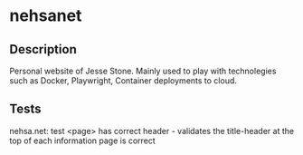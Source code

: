 # nehsanet

## Description

Personal website of Jesse Stone.  Mainly used to play with technolegies such as Docker, Playwright, Container deployments to cloud. 

## Tests

nehsa.net: test &lt;page&gt; has correct header - validates the title-header at the top of each information page is correct